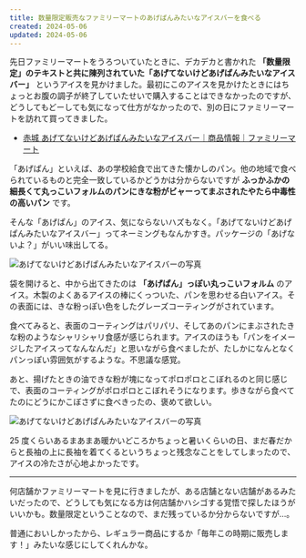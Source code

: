 ```yaml
---
title: 数量限定販売なファミリーマートのあげぱんみたいなアイスバーを食べる
created: 2024-05-06
updated: 2024-05-06
---
```


先日ファミリーマートをうろついていたときに、デカデカと書かれた **「数量限定」のテキストと共に陳列されていた「あげてないけどあげぱんみたいなアイスバー」** というアイスを見かけました。最初にこのアイスを見かけたときにはちょっとお腹の調子が終了していたせいで購入することはできなかったのですが、どうしてもどーしても気になって仕方がなかったので、別の日にファミリーマートを訪れて買ってきました。

- [赤城 あげてないけどあげぱんみたいなアイスバー｜商品情報｜ファミリーマート](https://www.family.co.jp/goods/ice/3443712.html)

「あげぱん」といえば、あの学校給食で出てきた懐かしのパン。他の地域で食べられているものと完全一致しているかどうかは分からないですが **ふっかふかの細長くて丸っこいフォルムのパンにきな粉がビャーってまぶされたやたら中毒性の高いパン** です。

そんな「あげぱん」のアイス、気にならないハズもなく。「あげてないけどあげぱんみたいなアイスバー」ってネーミングもなんかすき。パッケージの「あげないよ？」がいい味出してる。

![あげてないけどあげぱんみたいなアイスバーの写真](3f4cec1b-8d96-48fb-793d-3949e6a22400)

袋を開けると、中から出てきたのは **「あげぱん」っぽい丸っこいフォルム** のアイス。木製のよくあるアイスの棒にくっついた、パンを思わせる白いアイス。その表面には、きな粉っぽい色をしたグレーズコーティングがされています。

食べてみると、表面のコーティングはパリパリ、そしてあのパンにまぶされたきな粉のようなシャリシャリ食感が感じられます。アイスのほうも「パンをイメージしたアイスってなんなんだ」と思いながら食べましたが、たしかになんとなくパンっぽい雰囲気がするような。不思議な感覚。

あと、揚げたときの油できな粉が塊になってポロポロとこぼれるのと同じ感じで、表面のコーティングがポロポロとこぼれそうになります。歩きながら食べてたのにどうにかこぼさずに食べきったの、褒めて欲しい。

![あげてないけどあげぱんみたいなアイスバーの写真](7bdad54d-27d9-4a32-f70b-651573e76e00)

25 度くらいあるまあまあ暖かいどころかちょっと暑いくらいの日、まだ春だからと長袖の上に長袖を着てくるというちょっと残念なことをしてしまったので、アイスの冷たさが心地よかったです。

---

何店舗かファミリーマートを見に行きましたが、ある店舗とない店舗があるみたいだったので、どうしても気になる方は何店舗かハシゴする覚悟で探したほうがいいかも。数量限定ということなので、まだ残っているか分からないですが…。

普通においしかったから、レギュラー商品にするか「毎年この時期に販売します！」みたいな感じにしてくれんかな。
